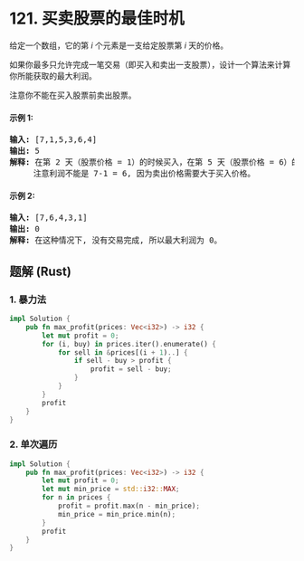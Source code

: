 # 121. 买卖股票的最佳时机
给定一个数组，它的第 *i* 个元素是一支给定股票第 *i* 天的价格。

如果你最多只允许完成一笔交易（即买入和卖出一支股票），设计一个算法来计算你所能获取的最大利润。

注意你不能在买入股票前卖出股票。

#### 示例 1:
<pre>
<strong>输入:</strong> [7,1,5,3,6,4]
<strong>输出:</strong> 5
<strong>解释:</strong> 在第 2 天（股票价格 = 1）的时候买入，在第 5 天（股票价格 = 6）的时候卖出，最大利润 = 6-1 = 5 。
     注意利润不能是 7-1 = 6, 因为卖出价格需要大于买入价格。
</pre>

#### 示例 2:
<pre>
<strong>输入:</strong> [7,6,4,3,1]
<strong>输出:</strong> 0
<strong>解释:</strong> 在这种情况下, 没有交易完成, 所以最大利润为 0。
</pre>

## 题解 (Rust)

### 1. 暴力法
```Rust
impl Solution {
    pub fn max_profit(prices: Vec<i32>) -> i32 {
        let mut profit = 0;
        for (i, buy) in prices.iter().enumerate() {
            for sell in &prices[(i + 1)..] {
                if sell - buy > profit {
                    profit = sell - buy;
                }
            }
        }
        profit
    }
}
```

### 2. 单次遍历
```Rust
impl Solution {
    pub fn max_profit(prices: Vec<i32>) -> i32 {
        let mut profit = 0;
        let mut min_price = std::i32::MAX;
        for n in prices {
            profit = profit.max(n - min_price);
            min_price = min_price.min(n);
        }
        profit
    }
}
```
